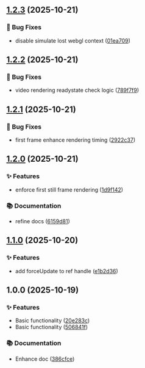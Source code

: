 ## [1.2.3](https://github.com/iyinchao/transparent-video-react/compare/v1.2.2...v1.2.3) (2025-10-21)

### 🐛 Bug Fixes

* disable simulate lost webgl context ([01ea709](https://github.com/iyinchao/transparent-video-react/commit/01ea709894692f194ec0c94abbc8fabd86eb2f77))

## [1.2.2](https://github.com/iyinchao/transparent-video-react/compare/v1.2.1...v1.2.2) (2025-10-21)

### 🐛 Bug Fixes

* video rendering readystate check logic ([789f7f9](https://github.com/iyinchao/transparent-video-react/commit/789f7f9b7f546ec632402d422e42902fd37ba52e))

## [1.2.1](https://github.com/iyinchao/transparent-video-react/compare/v1.2.0...v1.2.1) (2025-10-21)

### 🐛 Bug Fixes

* first frame enhance rendering timing ([2922c37](https://github.com/iyinchao/transparent-video-react/commit/2922c376486eeadd2630ecda4da2e540bc5d501e))

## [1.2.0](https://github.com/iyinchao/transparent-video-react/compare/v1.1.0...v1.2.0) (2025-10-21)

### ✨ Features

* enforce first still frame rendering ([1d9f142](https://github.com/iyinchao/transparent-video-react/commit/1d9f142f27278f38162742dc2389675970c8d131))

### 📚 Documentation

* refine docs ([6159d81](https://github.com/iyinchao/transparent-video-react/commit/6159d810b3ccfc7576bbb8e2ab9967509d7046ee))

## [1.1.0](https://github.com/iyinchao/transparent-video-react/compare/v1.0.0...v1.1.0) (2025-10-20)

### ✨ Features

* add forceUpdate to ref handle ([e1b2d36](https://github.com/iyinchao/transparent-video-react/commit/e1b2d369838dd6a8038c2b052e00a971da7cb6e2))

## 1.0.0 (2025-10-19)

### ✨ Features

* Basic functionality ([20e283c](https://github.com/iyinchao/transparent-video-react/commit/20e283c33cef8576f0f4fc2fae18bb76c14a58f5))
* Basic functionality ([506841f](https://github.com/iyinchao/transparent-video-react/commit/506841f89968cc90e41d0b107b6355e85950e513))

### 📚 Documentation

* Enhance doc ([386cfce](https://github.com/iyinchao/transparent-video-react/commit/386cfce7d61096c9e36e5d289b292c3cf3e092a1))
